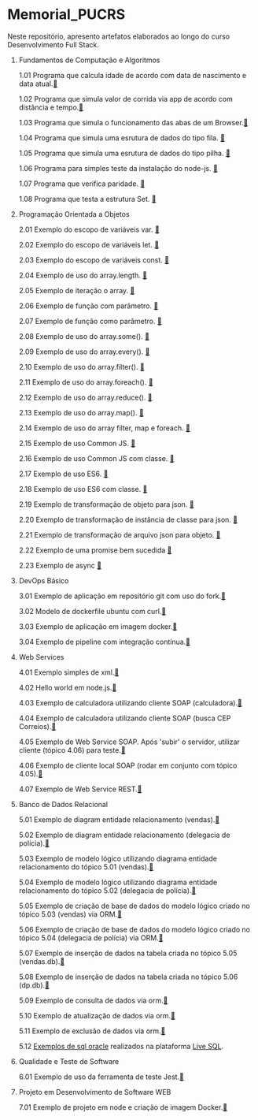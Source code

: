 # Memorial_PUCRS

Neste repositório, apresento artefatos elaborados ao longo do curso Desenvolvimento Full Stack.

1. Fundamentos de Computação e Algoritmos

    1.01 Programa que calcula idade de acordo com data de nascimento e data atual.[:link:](https://github.com/tgoalm/Memorial_PUCRS/tree/main/Fundamentos_de_Computacao_e_Algoritmos/1.01.calcula-idade)

    1.02 Programa que simula valor de corrida via app de acordo com distância e tempo.[:link:](https://github.com/tgoalm/Memorial_PUCRS/tree/main/Fundamentos_de_Computacao_e_Algoritmos/1.02.calcula-app-de-corrida)

    1.03 Programa que simula o funcionamento das abas de um Browser.[:link:](https://github.com/tgoalm/Memorial_PUCRS/tree/main/Fundamentos_de_Computacao_e_Algoritmos/1.03.minibrowser)

    1.04 Programa que simula uma esrutura de dados do tipo fila. [:link:](https://github.com/tgoalm/Memorial_PUCRS/tree/main/Fundamentos_de_Computacao_e_Algoritmos/1.04.fila)

    1.05 Programa que simula uma esrutura de dados do tipo pilha. [:link:](https://github.com/tgoalm/Memorial_PUCRS/tree/main/Fundamentos_de_Computacao_e_Algoritmos/1.05.pilha)

    1.06 Programa para simples teste da instalação do node-js. [:link:](https://github.com/tgoalm/Memorial_PUCRS/tree/main/Fundamentos_de_Computacao_e_Algoritmos/1.06.hello-world)

    1.07 Programa que verifica paridade. [:link:](https://github.com/tgoalm/Memorial_PUCRS/tree/main/Fundamentos_de_Computacao_e_Algoritmos/1.07.avalia-paridade)

    1.08 Programa que testa a estrutura Set. [:link:](https://github.com/tgoalm/Memorial_PUCRS/tree/main/Fundamentos_de_Computacao_e_Algoritmos/1.08.conjuntos-set)

2. Programação Orientada a Objetos

    2.01 Exemplo do escopo de variáveis var. [:link:](https://github.com/tgoalm/Memorial_PUCRS/tree/main/Programacao_Orientada_a_Objetos/2.01.escopo-var)

    2.02 Exemplo do escopo de variáveis let. [:link:](https://github.com/tgoalm/Memorial_PUCRS/tree/main/Programacao_Orientada_a_Objetos/2.02.escopo-let)

    2.03 Exemplo do escopo de variáveis const. [:link:](https://github.com/tgoalm/Memorial_PUCRS/tree/main/Programacao_Orientada_a_Objetos/2.03.escopo-const)

    2.04 Exemplo de uso do array.length. [:link:](https://github.com/tgoalm/Memorial_PUCRS/tree/main/Programacao_Orientada_a_Objetos/2.04.array-length)

    2.05 Exemplo de iteração o array. [:link:](https://github.com/tgoalm/Memorial_PUCRS/tree/main/Programacao_Orientada_a_Objetos/2.05.array-iteracao)

    2.06 Exemplo de função com parâmetro. [:link:](https://github.com/tgoalm/Memorial_PUCRS/tree/main/Programacao_Orientada_a_Objetos/2.06.funcao-com-parametro)

    2.07 Exemplo de função como parâmetro. [:link:](https://github.com/tgoalm/Memorial_PUCRS/tree/main/Programacao_Orientada_a_Objetos/2.07.funcao-como-parametro)

    2.08 Exemplo de uso do array.some(). [:link:](https://github.com/tgoalm/Memorial_PUCRS/tree/main/Programacao_Orientada_a_Objetos/2.08.array-some)

    2.09 Exemplo de uso do array.every(). [:link:](https://github.com/tgoalm/Memorial_PUCRS/tree/main/Programacao_Orientada_a_Objetos/2.09.array-every)

    2.10 Exemplo de uso do array.filter(). [:link:](https://github.com/tgoalm/Memorial_PUCRS/tree/main/Programacao_Orientada_a_Objetos/2.10.array-filter)

    2.11 Exemplo de uso do array.foreach(). [:link:](https://github.com/tgoalm/Memorial_PUCRS/tree/main/Programacao_Orientada_a_Objetos/2.11.array-foreach)

    2.12 Exemplo de uso do array.reduce(). [:link:](https://github.com/tgoalm/Memorial_PUCRS/tree/main/Programacao_Orientada_a_Objetos/2.12.array-reduce)

    2.13 Exemplo de uso do array.map(). [:link:](https://github.com/tgoalm/Memorial_PUCRS/tree/main/Programacao_Orientada_a_Objetos/2.13.array-map)

    2.14 Exemplo de uso do array filter, map e foreach. [:link:](https://github.com/tgoalm/Memorial_PUCRS/tree/main/Programacao_Orientada_a_Objetos/2.14.array-filterMapForEach)

    2.15 Exemplo de uso Common JS. [:link:](https://github.com/tgoalm/Memorial_PUCRS/tree/main/Programacao_Orientada_a_Objetos/2.15.modulo-commonJS)

    2.16 Exemplo de uso Common JS com classe. [:link:](https://github.com/tgoalm/Memorial_PUCRS/tree/main/Programacao_Orientada_a_Objetos/2.16.modulo-commonJS-class)

    2.17 Exemplo de uso ES6. [:link:](https://github.com/tgoalm/Memorial_PUCRS/tree/main/Programacao_Orientada_a_Objetos/2.17.modulo-ES6)

    2.18 Exemplo de uso ES6 com classe. [:link:](https://github.com/tgoalm/Memorial_PUCRS/tree/main/Programacao_Orientada_a_Objetos/2.18.modulo-ES6-classe)

    2.19 Exemplo de transformação de objeto para json. [:link:](https://github.com/tgoalm/Memorial_PUCRS/tree/main/Programacao_Orientada_a_Objetos/2.19.objeto-para-json)

    2.20 Exemplo de transformação de instância de classe para json. [:link:](https://github.com/tgoalm/Memorial_PUCRS/tree/main/Programacao_Orientada_a_Objetos/2.20.instanccia-de-classe-para-json)

    2.21 Exemplo de transformação de arquivo json para objeto. [:link:](https://github.com/tgoalm/Memorial_PUCRS/tree/main/Programacao_Orientada_a_Objetos/2.21.json-para-objeto)

    2.22 Exemplo de uma promise bem sucedida [:link:](https://github.com/tgoalm/Memorial_PUCRS/tree/main/Programacao_Orientada_a_Objetos/2.22.promises)

    2.23 Exemplo de async [:link:](https://github.com/tgoalm/Memorial_PUCRS/tree/main/Programacao_Orientada_a_Objetos/2.23.async)

3. DevOps Básico

    3.01 Exemplo de aplicação em repositório git com uso do fork.[:link:](https://github.com/tgoalm/conversao-temperatura)

    3.02 Modelo de dockerfile ubuntu com curl.[:link:](https://github.com/tgoalm/Memorial_PUCRS/tree/main/Devops_Basico/3.02.docker-ubuntu-curl)

    3.03 Exemplo de aplicação em imagem docker.[:link:](https://hub.docker.com/repository/docker/tgoalm/3.01.repositorio-git-conversao-temperatura/general)

    3.04 Exemplo de pipeline com integração contínua.[:link:](https://github.com/tgoalm/conversao-temperatura/actions)
    
4. Web Services

    4.01 Exemplo simples de xml.[:link:](https://github.com/tgoalm/Memorial_PUCRS/tree/main/Devops_Basico/4.01.mapa-cultural)
   
    4.02 Hello world em node.js.[:link:](https://github.com/tgoalm/Memorial_PUCRS/tree/main/Devops_Basico/4.02.hello-world)

    4.03 Exemplo de calculadora utilizando cliente SOAP (calculadora).[:link:](https://github.com/tgoalm/Memorial_PUCRS/tree/main/Web_Services/4.03.cliente-soap-calculadora)

    4.04 Exemplo de calculadora utilizando cliente SOAP (busca CEP Correios).[:link:](https://github.com/tgoalm/Memorial_PUCRS/tree/main/Web_Services/4.04.cliente-soap-correios)

    4.05 Exemplo de Web Service SOAP. Após 'subir' o servidor, utilizar cliente (tópico 4.06) para teste.[:link:](https://github.com/tgoalm/Memorial_PUCRS/tree/main/Web_Services/4.05.web-service-soap)

    4.06 Exemplo de cliente local SOAP (rodar em conjunto com tópico 4.05).[:link:](https://github.com/tgoalm/Memorial_PUCRS/tree/main/Web_Services/4.06.cliente-local-soap)

    4.07 Exemplo de Web Service REST.[:link:](https://github.com/tgoalm/Memorial_PUCRS/tree/main/Web_Services/4.07.web-server-rest)

5. Banco de Dados Relacional

    5.01 Exemplo de diagram entidade relacionamento (vendas).[:link:](https://github.com/tgoalm/Memorial_PUCRS/tree/main/Banco_de_Dados_Relacional/5.01.der-vendas)

    5.02 Exemplo de diagram entidade relacionamento (delegacia de polícia).[:link:](https://github.com/tgoalm/Memorial_PUCRS/tree/main/Banco_de_Dados_Relacional/5.02.der-dp)

    5.03 Exemplo de modelo lógico utilizando diagrama entidade relacionamento do tópico 5.01 (vendas).[:link:](https://github.com/tgoalm/Memorial_PUCRS/tree/main/Banco_de_Dados_Relacional/5.03.modelo-logico-vendas)

    5.04 Exemplo de modelo lógico utilizando diagrama entidade relacionamento do tópico 5.02 (delegacia de polícia).[:link:](https://github.com/tgoalm/Memorial_PUCRS/tree/main/Banco_de_Dados_Relacional/5.04.modelo-logico-dp)

    5.05 Exemplo de criação de base de dados do modelo lógico criado no tópico 5.03 (vendas) via ORM.[:link:](https://github.com/tgoalm/Memorial_PUCRS/tree/main/Banco_de_Dados_Relacional/5.05.orm-vendas)

    5.06 Exemplo de criação de base de dados do modelo lógico criado no tópico 5.04 (delegacia de polícia) via ORM.[:link:](https://github.com/tgoalm/Memorial_PUCRS/tree/main/Banco_de_Dados_Relacional/5.06.orm-dp)

    5.07 Exemplo de inserção de dados na tabela criada no tópico 5.05 (vendas.db).[:link:](https://github.com/tgoalm/Memorial_PUCRS/tree/main/Banco_de_Dados_Relacional/5.07.insercao-dados-vendas.db)

    5.08 Exemplo de inserção de dados na tabela criada no tópico 5.06 (dp.db).[:link:](https://github.com/tgoalm/Memorial_PUCRS/tree/main/Banco_de_Dados_Relacional/5.08.insercao-dados-dp.db)

    5.09 Exemplo de consulta de dados via orm.[:link:](https://github.com/tgoalm/Memorial_PUCRS/tree/main/Banco_de_Dados_Relacional/5.09.consulta-dados-orm)

    5.10 Exemplo de atualização de dados via orm.[:link:](https://github.com/tgoalm/Memorial_PUCRS/tree/main/Banco_de_Dados_Relacional/5.10.atualiza-dados-orm)

    5.11 Exemplo de exclusão de dados via orm.[:link:](https://github.com/tgoalm/Memorial_PUCRS/tree/main/Banco_de_Dados_Relacional/5.11.deleta-dados-orm)

    5.12 [Exemplos de sql oracle](https://github.com/tgoalm/Memorial_PUCRS/tree/main/Banco_de_Dados_Relacional/5.12.live-sql) realizados na plataforma [Live SQL](https://livesql.oracle.com/apex/livesql/s/8n7l7ru5fzvo03ws97gvl5pe).

6.  Qualidade e Teste de Software

    6.01 Exemplo de uso da ferramenta de teste Jest.[:link:](https://github.com/tgoalm/Memorial_PUCRS/tree/main/Qualidade_e_Teste_de_Software/6.01.jest)

7. Projeto em Desenvolvimento de Software WEB

    7.01 Exemplo de projeto em node e criação de imagem Docker.[:link:](https://github.com/tgoalm/Memorial_PUCRS/tree/main/Projeto_em_Desenvolvimento_de_Software_WEB/7.01.projeto-aula)
